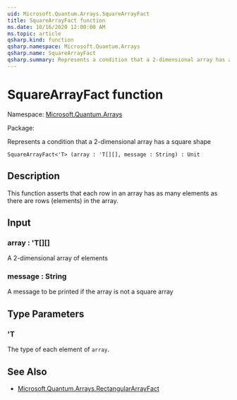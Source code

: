 ```yaml
---
uid: Microsoft.Quantum.Arrays.SquareArrayFact
title: SquareArrayFact function
ms.date: 10/16/2020 12:00:00 AM
ms.topic: article
qsharp.kind: function
qsharp.namespace: Microsoft.Quantum.Arrays
qsharp.name: SquareArrayFact
qsharp.summary: Represents a condition that a 2-dimensional array has a square shape
---
```


# SquareArrayFact function

Namespace: [Microsoft.Quantum.Arrays](xref:Microsoft.Quantum.Arrays)

Package: [](https://nuget.org/packages/)


Represents a condition that a 2-dimensional array has a square shape

```Q#
SquareArrayFact<'T> (array : 'T[][], message : String) : Unit
```


## Description

This function asserts that each row in an array hasas many elements as there are rows (elements) in the array.

## Input

### array : 'T[][]

A 2-dimensional array of elements


### message : String

A message to be printed if the array is not a square array



## Type Parameters

### 'T

The type of each element of `array`.



## See Also

- [Microsoft.Quantum.Arrays.RectangularArrayFact](xref:Microsoft.Quantum.Arrays.RectangularArrayFact)
